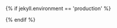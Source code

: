 {% if jekyll.environment == 'production' %}
<!-- Google tag (gtag.js) -->
<script async src="https://www.googletagmanager.com/gtag/js?id=G-MNTD6DM8MP"></script>
<script>
if (location.hostname === "bernsteinbear.com") {
  window.dataLayer = window.dataLayer || [];
  function gtag(){dataLayer.push(arguments);}
  gtag('js', new Date());

  gtag('config', 'G-MNTD6DM8MP');
}
</script>
<script>
if (location.hostname === "bernsteinbear.com") {
    let code = location.hostname == 'bernsteinbear.com' ? 'tekknolagi' : 'no';
    window.goatcounter = {
        endpoint: 'https://' + code + '.goatcounter.com/count',
    }
} else {
  alert("Please remove all mentions of me (socials, Google Analytics, GoatCounter, ...) from your fork of my website. Thanks!");
}
</script>
<script async src="/assets/js/count.js"></script>
{% endif %}
